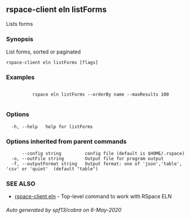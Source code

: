 ## rspace-client eln listForms

Lists forms

### Synopsis

List forms, sorted or paginated

```
rspace-client eln listForms [flags]
```

### Examples

```

		  rspace eln listForms --orderBy name --maxResults 100
	
```

### Options

```
  -h, --help   help for listForms
```

### Options inherited from parent commands

```
      --config string         config file (default is $HOME/.rspace)
  -o, --outFile string        Output file for program output
  -f, --outputFormat string   Output format: one of 'json','table', 'csv' or 'quiet'  (default "table")
```

### SEE ALSO

* [rspace-client eln](rspace-client_eln.md)	 - Top-level command to work with RSpace ELN

###### Auto generated by spf13/cobra on 6-May-2020
